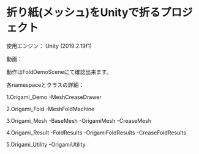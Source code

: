 # 折り紙(メッシュ)をUnityで折るプロジェクト

使用エンジン： Unity (2019.2.19f1)

動画：

動作はFoldDemoSceneにて確認出来ます。

各namespaceとクラスの詳細：

1.Origami_Demo
  -MeshCreaseDrawer

2.Origami_Fold
  -MeshFoldMachine

3.Origami_Mesh
  -BaseMesh
  -OrigamiMesh
  -CreaseMesh

4.Origami_Result
  -FoldResults
  -OrigamiFoldResults
  -CreaseFoldResults

5.Origami_Utility
  -OrigamiUtility
